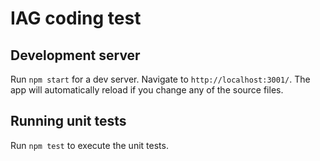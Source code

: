 # IAG coding test

## Development server

Run `npm start` for a dev server. Navigate to `http://localhost:3001/`. The app will automatically reload if you change any of the source files.

## Running unit tests

Run `npm test` to execute the unit tests.